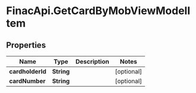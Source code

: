 # FinacApi.GetCardByMobViewModelItem

## Properties
Name | Type | Description | Notes
------------ | ------------- | ------------- | -------------
**cardholderId** | **String** |  | [optional] 
**cardNumber** | **String** |  | [optional] 
